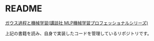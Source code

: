 # README

[ガウス過程と機械学習(講談社 MLP機械学習プロフェッショナルシリーズ)](http://chasen.org/~daiti-m/gpbook/)

上記の書籍を読み、自身で実装したコードを管理しているリポジトリです。
